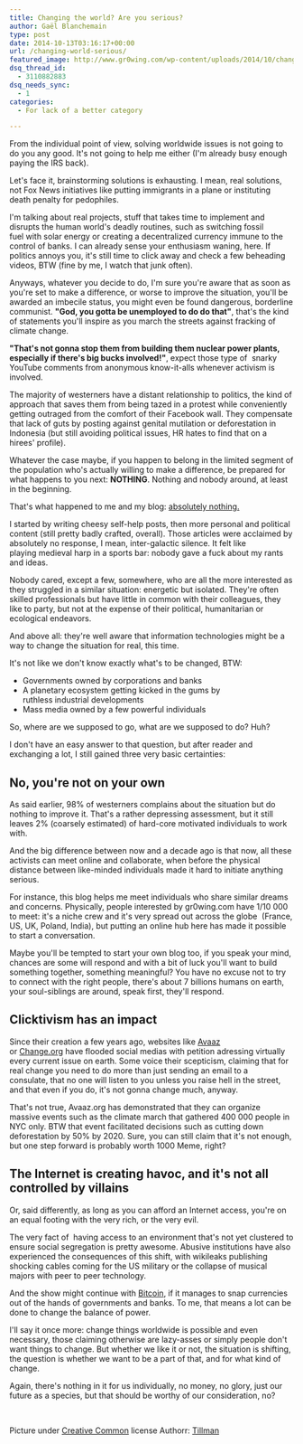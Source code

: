 ```yaml
---
title: Changing the world? Are you serious?
author: Gaël Blanchemain
type: post
date: 2014-10-13T03:16:17+00:00
url: /changing-world-serious/
featured_image: http://www.gr0wing.com/wp-content/uploads/2014/10/changer-le-monde-.jpg
dsq_thread_id:
  - 3110882883
dsq_needs_sync:
  - 1
categories:
  - For lack of a better category

---
```

From the individual point of view, solving worldwide issues is not going to do you any good. It's not going to help me either (I'm already busy enough paying the IRS back).

Let's face it, brainstorming solutions is exhausting. I mean, real solutions, not Fox News initiatives like putting immigrants in a plane or instituting death penalty for pedophiles.

I'm talking about real projects, stuff that takes time to implement and disrupts the human world's deadly routines, such as switching fossil fuel with solar energy or creating a decentralized currency immune to the control of banks. I can already sense your enthusiasm waning, here. If politics annoys you, it's still time to click away and check a few beheading videos, BTW (fine by me, I watch that junk often).

Anyways, whatever you decide to do, I'm sure you're aware that as soon as you're set to make a difference, or worse to improve the situation, you'll be awarded an imbecile status, you might even be found dangerous, borderline communist. **"God, you gotta be unemployed to do do that"**, that's the kind of statements you'll inspire as you march the streets against fracking of climate change.

**"That's not gonna stop them from building them nuclear power plants, especially if there's big bucks involved!"**, expect those type of  snarky YouTube comments from anonymous know-it-alls whenever activism is involved.

The majority of westerners have a distant relationship to politics, the kind of approach that saves them from being tazed in a protest while conveniently getting outraged from the comfort of their Facebook wall. They compensate that lack of guts by posting against genital mutilation or deforestation in Indonesia (but still avoiding political issues, HR hates to find that on a hirees' profile).

Whatever the case maybe, if you happen to belong in the limited segment of the population who's actually willing to make a difference, be prepared for what happens to you next: **NOTHING**. Nothing and nobody around, at least in the beginning.

That's what happened to me and my blog: <span style="text-decoration: underline;">absolutely nothing.</span>

I started by writing cheesy self-help posts, then more personal and political content (still pretty badly crafted, overall). Those articles were acclaimed by absolutely no response, I mean, inter-galactic silence. It felt like playing medieval harp in a sports bar: nobody gave a fuck about my rants and ideas.

Nobody cared, except a few, somewhere, who are all the more interested as they struggled in a similar situation: energetic but isolated. They're often skilled professionals but have little in common with their colleagues, they like to party, but not at the expense of their political, humanitarian or ecological endeavors.

And above all: they're well aware that information technologies might be a way to change the situation for real, this time.

It's not like we don't know exactly what's to be changed, BTW:

  * Governments owned by corporations and banks
  * A planetary ecosystem getting kicked in the gums by ruthless industrial developments
  * Mass media owned by a few powerful individuals

So, where are we supposed to go, what are we supposed to do? Huh?

I don't have an easy answer to that question, but after reader and exchanging a lot, I still gained three very basic certainties:

## No, you're not on your own

As said earlier, 98% of westerners complains about the situation but do nothing to improve it. That's a rather depressing assessment, but it still leaves 2% (coarsely estimated) of hard-core motivated individuals to work with.

And the big difference between now and a decade ago is that now, all these activists can meet online and collaborate, when before the physical distance between like-minded individuals made it hard to initiate anything serious.

For instance, this blog helps me meet individuals who share similar dreams and concerns. Physically, people interested by gr0wing.com have 1/10 000 to meet: it's a niche crew and it's very spread out across the globe  (France, US, UK, Poland, India), but putting an online hub here has made it possible to start a conversation.

Maybe you'll be tempted to start your own blog too, if you speak your mind, chances are some will respond and with a bit of luck you'll want to build something together, something meaningful? You have no excuse not to try to connect with the right people, there's about 7 billions humans on earth, your soul-siblings are around, speak first, they'll respond.

## Clicktivism has an impact

Since their creation a few years ago, websites like <a href="https://secure.avaaz.org/fr/" target="_blank">Avaaz</a> or <a href="https://www.change.org/?lang=fr" target="_blank">Change.org</a> have flooded social medias with petition adressing virtually every current issue on earth. Some voice their scepticism, claiming that for real change you need to do more than just sending an email to a consulate, that no one will listen to you unless you raise hell in the street, and that even if you do, it's not gonna change much, anyway.

That's not true, Avaaz.org has demonstrated that they can organize massive events such as the climate march that gathered 400 000 people in NYC only. BTW that event facilitated decisions such as cutting down deforestation by 50% by 2020. Sure, you can still claim that it's not enough, but one step forward is probably worth 1000 Meme, right?

## The Internet is creating havoc, and it's not all controlled by villains

Or, said differently, as long as you can afford an Internet access, you're on an equal footing with the very rich, or the very evil.

The very fact of  having access to an environment that's not yet clustered to ensure social segregation is pretty awesome. Abusive institutions have also experienced the consequences of this shift, with wikileaks publishing shocking cables coming for the US military or the collapse of musical majors with peer to peer technology.

And the show might continue with <a title="What the hell is Bitcoin?" href="http://www.gr0wing.com/hell-bitcoin/" target="_blank">Bitcoin</a>, if it manages to snap currencies out of the hands of governments and banks. To me, that means a lot can be done to change the balance of power.

I'll say it once more: change things worldwide is possible and even necessary, those claiming otherwise are lazy-asses or simply people don't want things to change. But whether we like it or not, the situation is shifting, the question is whether we want to be a part of that, and for what kind of change.

Again, there's nothing in it for us individually, no money, no glory, just our future as a species, but that should be worthy of our consideration, no?

&nbsp;

Picture under <a href="http://creativecommons.org/licenses/by/2.0/" target="_blank">Creative Common</a> license Authorr: <a href="http://commons.wikimedia.org/wiki/User:Tillman" target="_blank">Tillman</a>
